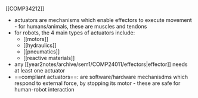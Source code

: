 [[COMP34212]]

- actuators are mechanisms which enable effectors to execute movement - for humans/animals, these are muscles and tendons
- for robots, the 4 main types of actuators include:
	- [[motors]]
	- [[hydraulics]]
	- [[pneumatics]]
	- [[reactive materials]]
- any [[year2notes/archive/sem1/COMP24011/effectors|effector]] needs at least one actuator
- ==compliant actuators==: are software/hardware mechanisdms which respond to external force, by stopping its motor - these are safe for human-robot interaction
